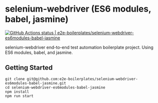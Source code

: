 # selenium-webdriver (ES6 modules, babel, jasmine)

[![GitHub Actions status | e2e-boilerplates/selenium-webdriver-es6modules-babel-jasmine](https://github.com/e2e-boilerplates/selenium-webdriver-es6modules-babel-jasmine/workflows/selenium-webdriver-es6modules-babel-jasmine/badge.svg)](https://github.com/e2e-boilerplates/selenium-webdriver-es6modules-babel-jasmine/actions?workflow=selenium-webdriver-es6modules-babel-jasmine)

selenium-webdriver end-to-end test automation boilerplate project. Using ES6 modules, babel, and jasmine.

## Getting Started

    git clone git@github.com:e2e-boilerplates/selenium-webdriver-es6modules-babel-jasmine.git
    cd selenium-webdriver-es6modules-babel-jasmine
    npm install
    npm run start
